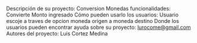 Descripción de su proyecto: Conversion Monedas
funcionalidades: Convierte Monto ingresado 
Cómo pueden usarlo los usuarios: Usuario escoje a traves de opcion moneda origen a moneda destino
Donde los usuarios pueden encontrar ayuda sobre su proyecto: lurocome@gmail.com
Autores del proyecto: Luis Cortez Medina
